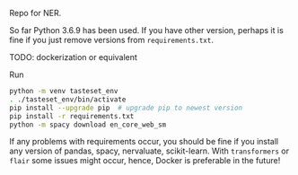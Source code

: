 Repo for NER.

So far Python 3.6.9 has been used. If you have other version, perhaps it is
fine if you just remove versions from `requirements.txt`.

TODO: dockerization or equivalent

Run
```bash
python -m venv tasteset_env
. ./tasteset_env/bin/activate
pip install --upgrade pip  # upgrade pip to newest version
pip install -r requirements.txt
python -m spacy download en_core_web_sm
```

If any problems with requirements occur, you should be fine if you install 
any version of pandas, spacy, nervaluate, scikit-learn. With `transformers` 
or `flair` some issues might occur, hence, Docker is preferable in the future!